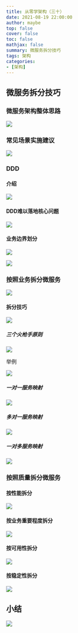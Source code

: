 ```yaml
---
title: 从零学架构（三十）
date: 2021-08-19 22:00:00
author: maybe
top: false
cover: false
toc: false
mathjax: false
summary: 微服务拆分技巧
tags: 架构
categories:
- [架构]
---
```


## 微服务拆分技巧

### 微服务架构整体思路

![](/medias/assets/architecture/20210819195711.png)

### 常见场景实施建议

![](/medias/assets/architecture/20210819195911.png)

### DDD

#### 介绍

![](/medias/assets/architecture/20210819202247.png)

#### DDD难以落地核心问题

![](/medias/assets/architecture/20210819202356.png)

#### 业务边界划分

![](/medias/assets/architecture/20210819202439.png)

![](/medias/assets/architecture/20210819202514.png)

### 按照业务拆分微服务

![](/medias/assets/architecture/20210819202605.png)

#### 拆分技巧

![](/medias/assets/architecture/20210819202659.png)

##### 三个火枪手原则

![](/medias/assets/architecture/20210819203155.png)

举例

![](/medias/assets/architecture/20210819203351.png)

##### 一对一服务映射

![](/medias/assets/architecture/20210819203502.png)

##### 多对一服务映射

![](/medias/assets/architecture/20210819203631.png)

##### 一对多服务映射

![](/medias/assets/architecture/20210819203753.png)

### 按照质量拆分微服务

#### 按性能拆分

![](/medias/assets/architecture/20210819203915.png)

#### 按业务重要程度拆分

![](/medias/assets/architecture/20210819204017.png)

#### 按可用性拆分

![](/medias/assets/architecture/20210819204104.png)

#### 按稳定性拆分

![](/medias/assets/architecture/20210819204152.png)

## 小结

![](/medias/assets/architecture/%E5%BE%AE%E6%9C%8D%E5%8A%A1%E6%8B%86%E5%88%86%E6%8A%80%E5%B7%A7.png)
